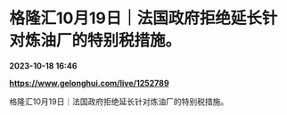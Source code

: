 # 格隆汇10月19日｜法国政府拒绝延长针对炼油厂的特别税措施。

**2023-10-18 16:46**

**https://www.gelonghui.com/live/1252789**

格隆汇10月19日｜法国政府拒绝延长针对炼油厂的特别税措施。